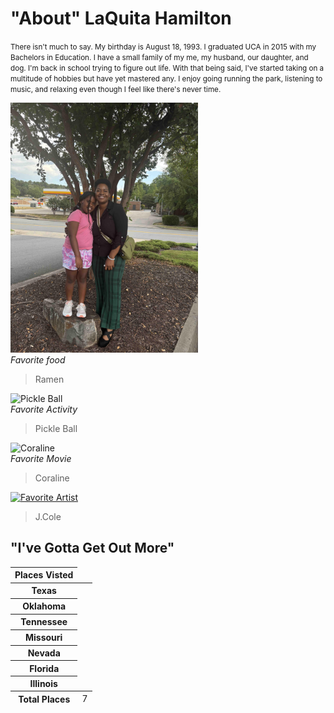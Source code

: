   
<html lang="en">
<h1> "About" LaQuita Hamilton </h1>
 <body>
    <div>
    <p>
    <p><small>There isn't much to say. My birthday is August 18, 1993. I graduated UCA in 2015 with my Bachelors in Education. I have a small family of my me, my husband, our daughter, and dog. I'm back in school trying to figure out life. With that being said, I've started taking on a multitude of hobbies but have yet mastered any. I enjoy going running the park, listening to music, and relaxing even though I feel like there's never time. </small></p>
    <div>
      
<div>
      <img src= "https://github.com/LaQuita501/Intro-Demo1/blob/main/Kenleigh%20and%20I.jpg" alt="LaKenleigh and I" width="300/>
      
<em> Lakenleigh and I </em> <div>
    
<p>
<div>
    
<h2>Favorites </h2>
     
<img src="https://japanalytic.com/wp-content/uploads/2016/07/ramen-2.jpg" alt="Ramen" width="300"/>
  <div>
<em> Favorite food </em>
  <blockquote>
    Ramen
  </blockquote>
  <div>
  <img src="https://pickleballpulse.com/wp-content/uploads/2019/10/what-are-the-rules-of-pickleball.jpg" alt="Pickle Ball" width="300"/>
  <div>
<em> Favorite Activity </em>
  <blockquote>
    Pickle Ball
  </blockquote>
  <div>
  <div>
  <img src="https://www.rotoscopers.com/wp-content/uploads/2018/04/coraline-1500x938.jpg" alt="Coraline" width="300"/>
  <div>
<em> Favorite Movie </em>
  <blockquote>
    Coraline
  </blockquote>
  <div>

<div>

[![Favorite Artist](https://img.youtube.com/vi/hvcFQ2gv0cJOugbo/0.jpg)](https://www.youtube.com/watch?v=rk7AHso6imo)
 <blockquote>
    J.Cole
  </blockquote>
<div>
  
  <p>
  <table>
  <h2>
    "I've Gotta Get Out More"
  </h2>
  <thead>
    <tr>
      <th scope="col">Places Visted</th>
    </tr>
  </thead>
  <tbody>
    <tr>
      <th scope="row">Texas</th>
    </tr>
    <tr>
      <th scope="row">Oklahoma</th>
    </tr>
    <tr>
      <th scope="row">Tennessee</th>
    </tr>
    <tr>
      <th scope="row">Missouri</th>
    </tr>
    <tr>
       <th scope="row">Nevada</th>
    <tr>
    <tr>
      <th scope="row">Florida</th>
    <tr>
    <tr>
      <th scope="row">Illinois</th>
    <tr>
  </tbody>
  <tfoot>
    <tr>
      <th scope="row" colspan="2">Total Places</th>
      <td>7</td>
    </tr>
  </tfoot>
</table>
<p>
<div>
<body>
</html>
